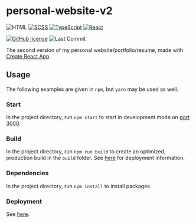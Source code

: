 # personal-website-v2

![HTML](https://img.shields.io/badge/html-5-red?style=for-the-badge)
[![SCSS](https://img.shields.io/badge/scss-1.3.8-mediumgreen?style=for-the-badge)](https://sass-lang.com/)
[![TypeScript](https://img.shields.io/badge/typescript-3.7-blue?style=for-the-badge)](https://www.typescriptlang.org/)
[![React](https://img.shields.io/badge/react-lightblue?style=for-the-badge)](https://github.com/facebook/create-react-app)

[![GitHub license](https://img.shields.io/github/license/bradendubois/personal-website-v2?style=for-the-badge)](https://github.com/bradendubois/personal-website-v2/blob/master/LICENSE.md)
![Last Commit](https://img.shields.io/github/last-commit/bradendubois/personal-website-v2?style=for-the-badge)

The second version of my personal website/portfolio/resume, made with [Create React App](https://github.com/facebook/create-react-app).

## Usage

The following examples are given in `npm`, but `yarn` may be used as well.

### Start

In the project directory, run `npm start` to start in development mode on [port 3000](http://localhost:3000).

### Build

In the project directory, run `npm run build` to create an optimized, production build in the `build` folder.
See [here](https://facebook.github.io/create-react-app/docs/deployment) for deployment information.

### Dependencies

In the project directory, run `npm install` to install packages. 

### Deployment

See [here](https://facebook.github.io/create-react-app/docs/deployment).
